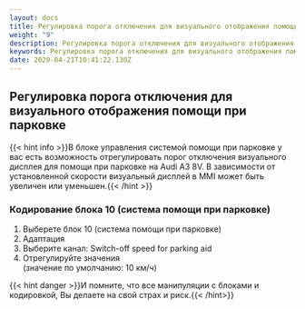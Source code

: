```yaml
---
layout: docs
title: Регулировка порога отключения для визуального отображения помощи при парковке
weight: "9"
description: Регулировка порога отключения для визуального отображения помощи при парковке
keywords: Регулировка порога отключения для визуального отображения помощи при парковке
date: 2020-04-21T10:41:22.130Z
---
```

## Регулировка порога отключения для визуального отображения помощи при парковке

{{< hint info >}}В блоке управления системой помощи при парковке у вас есть возможность отрегулировать порог отключения визуального дисплея для помощи при парковке на Audi A3 8V. В зависимости от установленной скорости визуальный дисплей в MMI может быть увеличен или уменьшен.{{< /hint >}}


### **Кодирование блока 10 (система помощи при парковке)**

1. Выберете блок 10 (система помощи при парковке)
2. Адаптация
3. Выберите канал: Switch-off speed for parking aid
4. Отрегулируйте значения\
   (значение по умолчанию: 10 км/ч)


{{< hint danger >}}И помните, что все манипуляции с блоками и кодировкой, Вы делаете на свой страх и риск.{{< /hint>}}